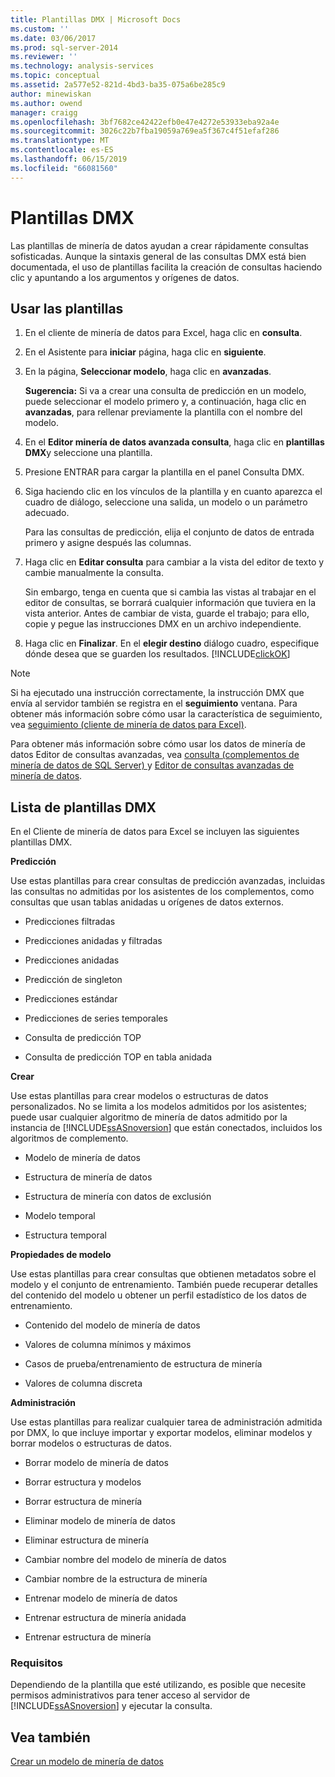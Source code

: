 ```yaml
---
title: Plantillas DMX | Microsoft Docs
ms.custom: ''
ms.date: 03/06/2017
ms.prod: sql-server-2014
ms.reviewer: ''
ms.technology: analysis-services
ms.topic: conceptual
ms.assetid: 2a577e52-821d-4bd3-ba35-075a6be285c9
author: minewiskan
ms.author: owend
manager: craigg
ms.openlocfilehash: 3bf7682ce42422efb0e47e4272e53933eba92a4e
ms.sourcegitcommit: 3026c22b7fba19059a769ea5f367c4f51efaf286
ms.translationtype: MT
ms.contentlocale: es-ES
ms.lasthandoff: 06/15/2019
ms.locfileid: "66081560"
---
```

# <a name="dmx-templates"></a>Plantillas DMX
  Las plantillas de minería de datos ayudan a crear rápidamente consultas sofisticadas. Aunque la sintaxis general de las consultas DMX está bien documentada, el uso de plantillas facilita la creación de consultas haciendo clic y apuntando a los argumentos y orígenes de datos.  
  
## <a name="using-the-templates"></a>Usar las plantillas  
  
1.  En el cliente de minería de datos para Excel, haga clic en **consulta**.  
  
2.  En el Asistente para **iniciar** página, haga clic en **siguiente**.  
  
3.  En la página, **Seleccionar modelo**, haga clic en **avanzadas**.  
  
     **Sugerencia:** Si va a crear una consulta de predicción en un modelo, puede seleccionar el modelo primero y, a continuación, haga clic en **avanzadas**, para rellenar previamente la plantilla con el nombre del modelo.  
  
4.  En el **Editor minería de datos avanzada consulta**, haga clic en **plantillas DMX**y seleccione una plantilla.  
  
5.  Presione ENTRAR para cargar la plantilla en el panel Consulta DMX.  
  
6.  Siga haciendo clic en los vínculos de la plantilla y en cuanto aparezca el cuadro de diálogo, seleccione una salida, un modelo o un parámetro adecuado.  
  
     Para las consultas de predicción, elija el conjunto de datos de entrada primero y asigne después las columnas.  
  
7.  Haga clic en **Editar consulta** para cambiar a la vista del editor de texto y cambie manualmente la consulta.  
  
     Sin embargo, tenga en cuenta que si cambia las vistas al trabajar en el editor de consultas, se borrará cualquier información que tuviera en la vista anterior. Antes de cambiar de vista, guarde el trabajo; para ello, copie y pegue las instrucciones DMX en un archivo independiente.  
  
8.  Haga clic en **Finalizar**. En el **elegir destino** diálogo cuadro, especifique dónde desea que se guarden los resultados. [!INCLUDE[clickOK](../includes/clickok-md.md)]  
  
> [!NOTE]  
>  Si ha ejecutado una instrucción correctamente, la instrucción DMX que envía al servidor también se registra en el **seguimiento** ventana. Para obtener más información sobre cómo usar la característica de seguimiento, vea [seguimiento &#40;cliente de minería de datos para Excel&#41;](trace-data-mining-client-for-excel.md).  
  
 Para obtener más información sobre cómo usar los datos de minería de datos Editor de consultas avanzadas, vea [consulta &#40;complementos de minería de datos de SQL Server&#41; ](query-sql-server-data-mining-add-ins.md) y [Editor de consultas avanzadas de minería de datos](advanced-data-mining-query-editor.md).  
  
## <a name="list-of-dmx-templates"></a>Lista de plantillas DMX  
 En el Cliente de minería de datos para Excel se incluyen las siguientes plantillas DMX.  
  
 **Predicción**  
  
 Use estas plantillas para crear consultas de predicción avanzadas, incluidas las consultas no admitidas por los asistentes de los complementos, como consultas que usan tablas anidadas u orígenes de datos externos.  
  
-   Predicciones filtradas  
  
-   Predicciones anidadas y filtradas  
  
-   Predicciones anidadas  
  
-   Predicción de singleton  
  
-   Predicciones estándar  
  
-   Predicciones de series temporales  
  
-   Consulta de predicción TOP  
  
-   Consulta de predicción TOP en tabla anidada  
  
 **Crear**  
  
 Use estas plantillas para crear modelos o estructuras de datos personalizados. No se limita a los modelos admitidos por los asistentes; puede usar cualquier algoritmo de minería de datos admitido por la instancia de [!INCLUDE[ssASnoversion](../includes/ssasnoversion-md.md)] que están conectados, incluidos los algoritmos de complemento.  
  
-   Modelo de minería de datos  
  
-   Estructura de minería de datos  
  
-   Estructura de minería con datos de exclusión  
  
-   Modelo temporal  
  
-   Estructura temporal  
  
 **Propiedades de modelo**  
  
 Use estas plantillas para crear consultas que obtienen metadatos sobre el modelo y el conjunto de entrenamiento. También puede recuperar detalles del contenido del modelo u obtener un perfil estadístico de los datos de entrenamiento.  
  
-   Contenido del modelo de minería de datos  
  
-   Valores de columna mínimos y máximos  
  
-   Casos de prueba/entrenamiento de estructura de minería  
  
-   Valores de columna discreta  
  
 **Administración**  
  
 Use estas plantillas para realizar cualquier tarea de administración admitida por DMX, lo que incluye importar y exportar modelos, eliminar modelos y borrar modelos o estructuras de datos.  
  
-   Borrar modelo de minería de datos  
  
-   Borrar estructura y modelos  
  
-   Borrar estructura de minería  
  
-   Eliminar modelo de minería de datos  
  
-   Eliminar estructura de minería  
  
-   Cambiar nombre del modelo de minería de datos  
  
-   Cambiar nombre de la estructura de minería  
  
-   Entrenar modelo de minería de datos  
  
-   Entrenar estructura de minería anidada  
  
-   Entrenar estructura de minería  
  
### <a name="requirements"></a>Requisitos  
 Dependiendo de la plantilla que esté utilizando, es posible que necesite permisos administrativos para tener acceso al servidor de [!INCLUDE[ssASnoversion](../includes/ssasnoversion-md.md)] y ejecutar la consulta.  
  
## <a name="see-also"></a>Vea también  
 [Crear un modelo de minería de datos](creating-a-data-mining-model.md)  
  
  
